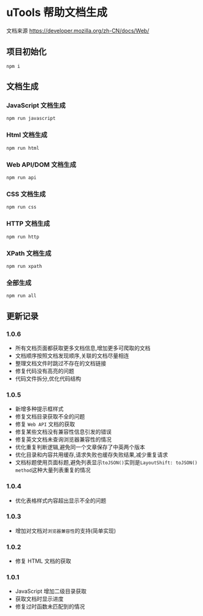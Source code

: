# uTools 帮助文档生成

文档来源 https://developer.mozilla.org/zh-CN/docs/Web/

## 项目初始化

```
npm i
```

## 文档生成

### JavaScript 文档生成

```shell
npm run javascript
```

### Html 文档生成

```shell
npm run html
```

### Web API/DOM 文档生成

```shell
npm run api
```

### CSS 文档生成

```shell
npm run css
```

### HTTP 文档生成

```shell
npm run http
```

### XPath 文档生成

```shell
npm run xpath
```

### 全部生成

```shell
npm run all
```

## 更新记录

### 1.0.6

-   所有文档页面都获取更多文档信息,增加更多可爬取的文档
-   文档顺序按照文档发现顺序,关联的文档尽量相连
-   整理文档文件时跳过不存在的文档链接
-   修复代码没有高亮的问题
-   代码文件拆分,优化代码结构

### 1.0.5

-   新增多种提示框样式
-   修复文档目录获取不全的问题
-   修复 `Web API` 文档的获取
-   修复某些文档没有兼容性信息引发的错误
-   修复英文文档未查询浏览器兼容性的情况
-   优化重复判断逻辑,避免同一个文章保存了中英两个版本
-   优化目录和内容共用缓存,请求失败也缓存失败结果,减少重复请求
-   文档标题使用页面标题,避免列表显示`toJSON()`实则是`LayoutShift: toJSON() method`这种大量列表重复的情况

### 1.0.4

-   优化表格样式内容超出显示不全的问题

### 1.0.3

-   增加对文档对`浏览器兼容性`的支持(简单实现)

### 1.0.2

-   修复 HTML 文档的获取

### 1.0.1

-   JavaScript 增加二级目录获取
-   获取文档时显示进度
-   修复过时函数未匹配到的情况
